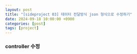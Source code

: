```yaml
---
layout: post
title: "[sideproject 03] 데이터 전달방식 json 형식으로 수정하기"
date: 2024-09-18 10:00:00 +0900
categories: [post]
tags: [project]
---
```


### controller 수정


